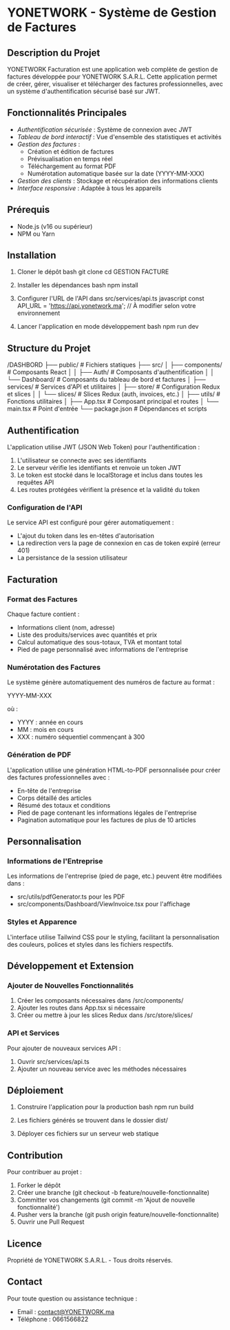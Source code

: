 # YONETWORK - Système de Gestion de Factures

## Description du Projet

YONETWORK Facturation est une application web complète de gestion de factures développée pour YONETWORK S.A.R.L. Cette application permet de créer, gérer, visualiser et télécharger des factures professionnelles, avec un système d'authentification sécurisé basé sur JWT.

## Fonctionnalités Principales

- *Authentification sécurisée* : Système de connexion avec JWT
- *Tableau de bord interactif* : Vue d'ensemble des statistiques et activités
- *Gestion des factures* :
  - Création et édition de factures
  - Prévisualisation en temps réel
  - Téléchargement au format PDF
  - Numérotation automatique basée sur la date (YYYY-MM-XXX)
- *Gestion des clients* : Stockage et récupération des informations clients
- *Interface responsive* : Adaptée à tous les appareils

## Prérequis

- Node.js (v16 ou supérieur)
- NPM ou Yarn

## Installation

1. Cloner le dépôt
   bash
   git clone <url-du-repo>
   cd GESTION FACTURE
   

2. Installer les dépendances
   bash
   npm install
   

3. Configurer l'URL de l'API dans src/services/api.ts
   javascript
   const API_URL = 'https://api.yonetwork.ma'; // À modifier selon votre environnement
   

4. Lancer l'application en mode développement
   bash
   npm run dev
   

## Structure du Projet


/DASHBORD
├── public/            # Fichiers statiques
├── src/
│   ├── components/    # Composants React
│   │   ├── Auth/      # Composants d'authentification
│   │   └── Dashboard/ # Composants du tableau de bord et factures
│   ├── services/      # Services d'API et utilitaires
│   ├── store/         # Configuration Redux et slices
│   │   └── slices/    # Slices Redux (auth, invoices, etc.)
│   ├── utils/         # Fonctions utilitaires
│   ├── App.tsx        # Composant principal et routes
│   └── main.tsx       # Point d'entrée
└── package.json       # Dépendances et scripts


## Authentification

L'application utilise JWT (JSON Web Token) pour l'authentification :

1. L'utilisateur se connecte avec ses identifiants
2. Le serveur vérifie les identifiants et renvoie un token JWT
3. Le token est stocké dans le localStorage et inclus dans toutes les requêtes API
4. Les routes protégées vérifient la présence et la validité du token

### Configuration de l'API

Le service API est configuré pour gérer automatiquement :
- L'ajout du token dans les en-têtes d'autorisation
- La redirection vers la page de connexion en cas de token expiré (erreur 401)
- La persistance de la session utilisateur

## Facturation

### Format des Factures

Chaque facture contient :
- Informations client (nom, adresse)
- Liste des produits/services avec quantités et prix
- Calcul automatique des sous-totaux, TVA et montant total
- Pied de page personnalisé avec informations de l'entreprise

### Numérotation des Factures

Le système génère automatiquement des numéros de facture au format :

YYYY-MM-XXX

où :
- YYYY : année en cours
- MM : mois en cours
- XXX : numéro séquentiel commençant à 300

### Génération de PDF

L'application utilise une génération HTML-to-PDF personnalisée pour créer des factures professionnelles avec :
- En-tête de l'entreprise
- Corps détaillé des articles
- Résumé des totaux et conditions
- Pied de page contenant les informations légales de l'entreprise
- Pagination automatique pour les factures de plus de 10 articles

## Personnalisation

### Informations de l'Entreprise

Les informations de l'entreprise (pied de page, etc.) peuvent être modifiées dans :
- src/utils/pdfGenerator.ts pour les PDF
- src/components/Dashboard/ViewInvoice.tsx pour l'affichage

### Styles et Apparence

L'interface utilise Tailwind CSS pour le styling, facilitant la personnalisation des couleurs, polices et styles dans les fichiers respectifs.

## Développement et Extension

### Ajouter de Nouvelles Fonctionnalités

1. Créer les composants nécessaires dans /src/components/
2. Ajouter les routes dans App.tsx si nécessaire
3. Créer ou mettre à jour les slices Redux dans /src/store/slices/

### API et Services

Pour ajouter de nouveaux services API :
1. Ouvrir src/services/api.ts
2. Ajouter un nouveau service avec les méthodes nécessaires

## Déploiement

1. Construire l'application pour la production
   bash
   npm run build
   

2. Les fichiers générés se trouvent dans le dossier dist/

3. Déployer ces fichiers sur un serveur web statique

## Contribution

Pour contribuer au projet :
1. Forker le dépôt
2. Créer une branche (git checkout -b feature/nouvelle-fonctionnalite)
3. Committer vos changements (git commit -m 'Ajout de nouvelle fonctionnalité')
4. Pusher vers la branche (git push origin feature/nouvelle-fonctionnalite)
5. Ouvrir une Pull Request

## Licence

Propriété de YONETWORK S.A.R.L. - Tous droits réservés.

## Contact

Pour toute question ou assistance technique :
- Email : contact@YONETWORK.ma
- Téléphone : 0661566822

